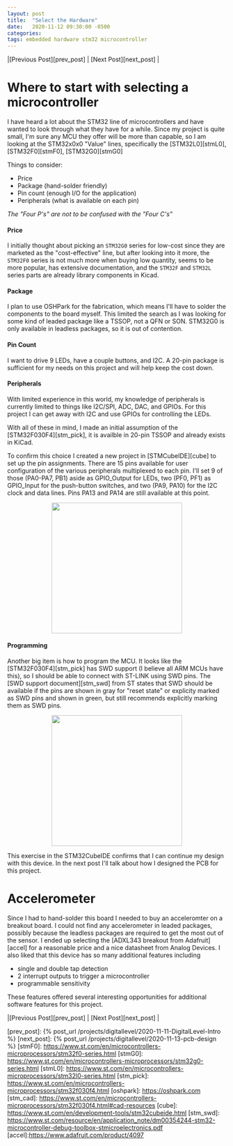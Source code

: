 ```yaml
---
layout: post
title:  "Select the Hardware"
date:   2020-11-12 09:30:00 -0500
categories: 
tags: embedded hardware stm32 microcontroller
---
```



|[Previous Post][prev_post] | [Next Post][next_post] |

 <!--- START OF CONTENT --->

# Where to start with selecting a microcontroller
I have heard a lot about the STM32 line of microcontrollers and have wanted to look through what they have for a while.  Since my project is quite small, I'm sure any MCU they offer will be more than capable, so I am looking at the STM32x0x0 "Value" lines, specifically the [STM32L0][stmL0], [STM32F0][stmF0], [STM32G0][stmG0]

Things to consider:
* Price
* Package (hand-solder friendly)
* Pin count (enough I/O for the application)
* Peripherals (what is available on each pin)

*The "Four P's" are not to be confused with the "Four C's"*

#### Price
I initially thought about picking an `STM32G0` series for low-cost since they are marketed as the "cost-effective" line, but after looking into it more, the `STM32F0` series is not much more when buying low quantity, seems to be more popular, has extensive documentation, and the `STM32F` and `STM32L` series parts are already library components in Kicad.  

#### Package
I plan to use OSHPark for the fabrication, which means I'll have to solder the components to the board myself. This limited the search as I was looking for some kind of leaded package like a TSSOP, not a QFN or SON.  STM32G0 is only available in leadless packages, so it is out of contention.

#### Pin Count
I want to drive 9 LEDs, have a couple buttons, and I2C.  A 20-pin package is sufficient for my needs on this project and will help keep the cost down.

#### Peripherals
With limited experience in this world, my knowledge of peripherals is currently limited to things like I2C/SPI, ADC, DAC, and GPIOs.  For this project I can get away with I2C and use GPIOs for controlling the LEDs. 


With all of these in mind, I made an initial assumption of the [STM32F030F4][stm_pick], it is availble in 20-pin TSSOP and already exists in KiCad. 

To confirm this choice I created a new project in [STMCubeIDE][cube] to set up the pin assignments.
There are 15 pins available for user configuration of the various peripherals multiplexed to each pin.  I'll set 9 of those (PA0-PA7, PB1) aside as GPIO_Output for LEDs, two (PF0, PF1) as GPIO_Input for the push-button switches, and two (PA9, PA10) for the I2C clock and data lines. Pins  PA13 and PA14 are still available at this point.

<div align="center">
<img src="{{site.url}}/assets/images/CubeMX_InitialPinAssignment_NoSWD.png" height="300">
</div>


####  Programming
Another big item is how to program the MCU.  It looks like the [STM32F030F4][stm_pick] has SWD support (I believe all ARM MCUs have this), so I should be able to connect with ST-LINK using SWD pins.  The [SWD support document][stm_swd] from ST states that SWD should be available if the pins are shown in gray for "reset state" or explicity marked as SWD pins and shown in green, but still recommends explicitly marking them as SWD pins.

<div align="center">
<img src="{{site.url}}/assets/images/CubeMX_InitialPinAssignments.png" height="300">
</div>


This exercise in the STM32CubeIDE confirms that I can continue my design with this device.
In the next post I'll talk about how I designed the PCB for this project.  


# Accelerometer
Since I had to hand-solder this board I needed to buy an acceleromter on a breakout board. I could not find any accelerometer in leaded packages, possibly because the leadless packages are required to get the most out of the sensor.  I ended up selecting the [ADXL343 breakout from Adafruit][accel] for a reasonable price and a nice datasheet from Analog Devices. I also liked that this device has so many additional features including
 - single and double tap detection
 - 2 interrupt outputs to trigger a microcontroller
 - programmable sensitivity

These features offered several interesting opportunities for additional software features for this project.


|[Previous Post][prev_post] | [Next Post][next_post] |
 
 <!--- END OF CONTENT --->

[prev_post]: {% post_url /projects/digitallevel/2020-11-11-DigitalLevel-Intro %}
[next_post]: {% post_url /projects/digitallevel/2020-11-13-pcb-design %}
[stmF0]: https://www.st.com/en/microcontrollers-microprocessors/stm32f0-series.html
[stmG0]: https://www.st.com/en/microcontrollers-microprocessors/stm32g0-series.html
[stmL0]: https://www.st.com/en/microcontrollers-microprocessors/stm32l0-series.html
[stm_pick]: https://www.st.com/en/microcontrollers-microprocessors/stm32f030f4.html
[oshpark]: https://oshpark.com
[stm_cad]: https://www.st.com/en/microcontrollers-microprocessors/stm32f030f4.html#cad-resources
[cube]: https://www.st.com/en/development-tools/stm32cubeide.html
[stm_swd]: https://www.st.com/resource/en/application_note/dm00354244-stm32-microcontroller-debug-toolbox-stmicroelectronics.pdf
[accel]:https://www.adafruit.com/product/4097
